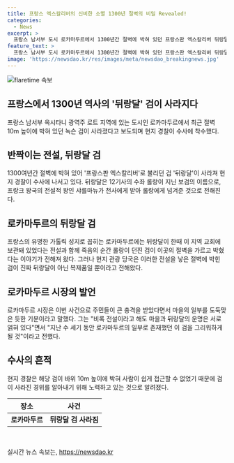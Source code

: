 ```yaml
---
title: 프랑스 엑스칼리버의 신비한 소멸 1300년 절벽의 비밀 Revealed!
categories:
  - News
excerpt: >
  프랑스 남서부 도시 로카마두르에서 1300년간 절벽에 박혀 있던 프랑스판 엑스칼리버 뒤랑달이 사라졌다. 현지 경찰이 도난 가능성에 대해 수사 중이며, 이 검은 중세 유럽 서사시 문학의 걸작인 샤를마뉴 전설에 등장하는 롤랑의 무기로, 프랑크 왕국의 전설적 왕이 보검을 롤랑에게 주었을 때의 이야기와 연관돼 있다. 사람들은 이 사건으로 큰 충격을 받았고, 검이 어떻게 사라졌는지에 대해 현지 경찰이 수사 중이다.
feature_text: >
  프랑스 남서부 도시 로카마두르에서 1300년간 절벽에 박혀 있던 프랑스판 엑스칼리버 뒤랑달이 사라졌다. 현지 경찰이 도난 가능성에 대해 수사 중이며, 이 검은 중세 유럽 서사시 문학의 걸작인 샤를마뉴 전설에 등장하는 롤랑의 무기로, 프랑크 왕국의 전설적 왕이 보검을 롤랑에게 주었을 때의 이야기와 연관돼 있다. 사람들은 이 사건으로 큰 충격을 받았고, 검이 어떻게 사라졌는지에 대해 현지 경찰이 수사 중이다.
image: 'https://newsdao.kr/res/images/meta/newsdao_breakingnews.jpg'
---
```


<p><img src="https://newsdao.kr/res/images/meta/newsdao_breakingnews.jpg" alt="flaretime 속보" /></p>

<h2 data-ke-size="size26">프랑스에서 1300년 역사의 '뒤랑달' 검이 사라지다</h2>

<p data-ke-size="size16">프랑스 남서부 옥시타니 광역주 로트 지역에 있는 도시인 로카마두르에서 최근 절벽 10m 높이에 박혀 있던 녹슨 검이 사라졌다고 보도되며 현지 경찰이 수사에 착수했다.</p>

<h2 data-ke-size="size24">반짝이는 전설, 뒤랑달 검</h2>

<p data-ke-size="size16">1300여년간 절벽에 박혀 있어 '프랑스판 엑스칼리버'로 불리던 검 '뒤랑달'이 사라져 현지 경찰이 수사에 나서고 있다. 뒤랑달은 12기사의 수좌 롤랑이 지닌 보검의 이름으로, 프랑크 왕국의 전설적 왕인 샤를마뉴가 천사에게 받아 롤랑에게 넘겨준 것으로 전해진다.</p>

<h2 data-ke-size="size26">로카마두르의 뒤랑달 검</h2>

<p data-ke-size="size16">프랑스의 유명한 가톨릭 성지로 꼽히는 로카마두르에는 뒤랑달이 한때 이 지역 교회에 보관돼 있었다는 전설과 함께 죽음의 순간 롤랑이 던진 검이 이곳의 절벽을 가르고 박혔다는 이야기가 전해져 왔다. 그러나 현지 관광 당국은 이러한 전설을 낳은 절벽에 박힌 검이 진짜 뒤랑달이 아닌 복제품일 뿐이라고 전해왔다.</p>

<h2 data-ke-size="size24">로카마두르 시장의 발언</h2>

<p data-ke-size="size16">로카마두르 시장은 이번 사건으로 주민들이 큰 충격을 받았다면서 마을의 일부를 도둑맞은 듯한 기분이라고 말했다. 그는 "비록 전설이라고 해도 마을과 뒤랑달의 운명은 서로 얽혀 있다"면서 "지난 수 세기 동안 로카마두르의 일부로 존재했던 이 검을 그리워하게 될 것"이라고 전했다.</p>

<h2 data-ke-size="size24">수사의 흔적</h2>

<p data-ke-size="size16">현지 경찰은 해당 검이 바위 10m 높이에 박혀 사람이 쉽게 접근할 수 없었기 때문에 검이 사라진 경위를 알아내기 위해 노력하고 있는 것으로 알려졌다.</p>

<table>
    <thead>
        <tr>
            <th>장소</th>
            <th>사건</th>
        </tr>
    </thead>
    <tbody>
        <tr>
            <td style="text-align: center; height: 17px;"><b>로카마두르</b></td>
            <td style="text-align: center; height: 17px;"><b>뒤랑달 검 사라짐</b></td>
        </tr>
    </tbody>
</table>

<p data-ke-size="size16">&nbsp;</p>
실시간 뉴스 속보는, <a href="https://newsdao.kr" rel="dofollow">https://newsdao.kr</a>


